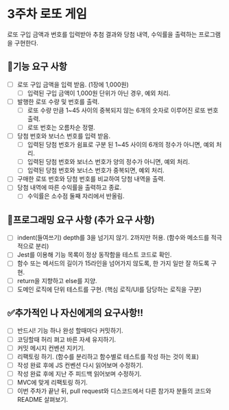 # 3주차 로또 게임
로또 구입 금액과 번호를 입력받아 추첨 결과와 당첨 내역, 수익률을 출력하는 프로그램을 구현한다.

## :memo:기능 요구 사항
- [ ] 로또 구입 금액을 입력 받음. (1장에 1,000원)
    - [ ] 입력된 구입 금액이 1,000원 단위가 아닌 경우, 예외 처리.
- [ ] 발행한 로또 수량 및 번호를 출력.
    - [ ] 로또 수량 만큼 1~45 사이의 중복되지 않는 6개의 숫자로 이루어진 로또 번호 출력.
    - [ ] 로또 번호는 오름차순 정렬.
- [ ] 당첨 번호와 보너스 번호를 입력 받음.
    - [ ] 입력된 당첨 번호가 쉼표로 구분 된 1~45 사이의 6개의 정수가 아니면, 예외 처리.
    - [ ] 입력된 당첨 번호와 보너스 번호가 양의 정수가 아니면, 예외 처리.
    - [ ] 입력된 당첨 번호와 보너스 번호가 중복되면, 예외 처리.
- [ ] 구매한 로또 번호와 당첨 번호를 비교하여 당첨 내역을 출력.
- [ ] 당첨 내역에 따른 수익률을 출력하고 종료.
    - [ ] 수익률은 소수점 둘째 자리에서 반올림.

## :hammer:프로그래밍 요구 사항 (추가 요구 사항)
- [ ] indent(들여쓰기) depth를 3을 넘기지 않기. 2까지만 허용. (함수와 메소드를 적극적으로 분리)
- [ ] Jest를 이용해 기능 목록이 정상 동작함을 테스트 코드로 확인. 
- [ ] 함수 또는 메서드의 길이가 15라인을 넘어가지 않도록, 한 가지 일만 잘 하도록 구현.
- [ ] return을 지향하고 else를 지양.
- [ ] 도메인 로직에 단위 테스트를 구현. (핵심 로직/UI를 담당하는 로직을 구분)

## :white_check_mark:추가적인 나 자신에게의 요구사항!!
- [ ] 반드시! 기능 하나 완성 할때마다 커밋하기.
- [ ] 코딩할때 허리 펴고 바른 자세 유지하기.
- [ ] 커밋 메시지 컨벤션 지키기.
- [ ] 리팩토링 하기. (함수를 분리하고 함수별로 테스트를 작성 하는 것이 목표)
- [ ] 작성 완료 후에 JS 컨벤션 다시 읽어보며 수정하기.
- [ ] 작성 완료 후에 지난 주 피드백 읽어보며 수정하기.
- [ ] MVC에 맞게 리팩토링 하기.
- [ ] 이번 주차가 끝난 뒤, pull request와 디스코드에서 다른 참가자 분들의 코드와 README 살펴보기.
